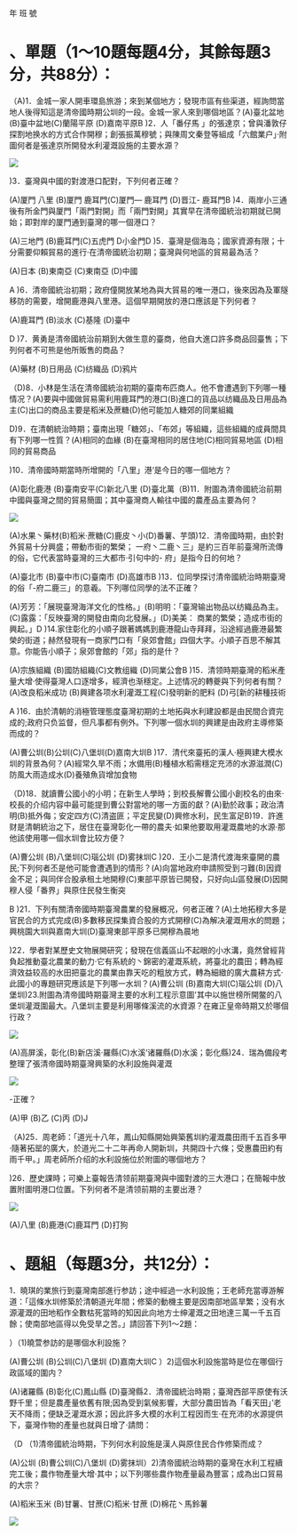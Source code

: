 年 班 號

# 、單題（1～10題每題4分，其餘每題3分，共88分）：

（A)1．金城一家人開車環島旅游；來到某個地方；發現市區有些渠道，經詢問當地人後得知這是清帝國時期公圳的一段。金城一家人來到哪個地區？(A)臺北盆地 (B)臺中盆地(C)蘭陽平原 (D)嘉南平原B )2．人「番仔馬 」的張達京；曾與潘敦仔探割地换水的方式合作開穆；創張振萬穆號；與陳周文秦登等組成「六館業户」·附圖何者是張達京所開發水利灌溉設施的主要水源？

![](images\test_batch\History\6b8973dd892bab0f82e5f16608affac286c5873886f74efe06ea7f0e4a4b1e36.png)

)3．臺灣與中國的對渡港口配對，下列何者正確？

(A)厦門 八里 (B)厦門 鹿耳門(C)厦門— 鹿耳門 (D)晋江- 鹿耳門B )4．兩岸小三通後有所金門與厦門「兩門對開」而「兩門對開」其實早在清帝國統治初期就已開始；即對岸的厦門通到臺灣的哪一個港口？

(A)三地門 (B)鹿耳門(C)五虎門 D小金門D )5．臺灣是個海岛；國家資源有限；十分需要仰賴貿易的進行·在清帝國統治初期；臺灣與何地區的貿易最為活？

(A)日本 (B)東南亞 (C)東南亞 (D)中國

A  )6．清帝國統治初期；政府僮開放某地為與大貿易的唯一港口，後來因為及軍隧移防的需要，增開鹿港與八里港。這個早期開放的港口應該是下列何者？

(A)鹿耳門 (B)淡水 (C)基隆 (D)臺中

D  )7．黄勇是清帝國統治前期到大做生意的臺商，他自大進口許多商品回臺售；下列何者不可熊是他所贩售的商品？

(A)藥材 (B)日用品 (C)纺織品 (D)鸦片

（D)8．小林是生活在清帝國統治初期的臺南布匹商人。他不會遭遇到下列哪一種情况？(A)要與中國做貿易需利用鹿耳門的港口(B)進口的貨品以纺織品及日用品為主(C)出口的商品主要是稻米及蔗糖(D)他可能加人糖郊的同業組織

D)9．在清朝統治時期；臺南出現「糖郊」、「布郊」等組織，這些組織的成員間具有下列哪一性質？(A)相同的血緣 (B)在臺灣相同的居住地(C)相同貿易地區 (D)相同的貿易商品

)10．清帝國時期當時所增開的「八里」港‘是今日的哪一個地方？

(A)彰化鹿港 (B)臺南安平(C)新北八里 (D)臺北萬（B)11．附圖為清帝國統治前期中國與臺灣之間的貿易簡圖；其中臺灣商人輸往中國的農產品主要為何？

![](images\test_batch\History\18e78c8e1c4dcecf7e95a3e6bb79ce5db971f6769914f6338e2cb9639089ef9d.png)

(A)水果丶藥材(B)稻米·蔗糖(C)鹿皮丶小(D)番薯、芋頭)12．清帝國時期，由於對外貿易十分興盛；帶動市街的繁榮； 一府丶二鹿丶三」是約三百年前臺灣所流傳的俗，它代表當時臺灣的三大都市·引句中的- 府」是指今日的何地？

(A)臺北市 (B)臺中市(C)臺南市 (D)高雄市B )13．位同學探讨清帝國統治時期臺灣的俗「-府二鹿三」的意羲。下列哪位同學的法不正確？

(A)芳芳：「展現臺灣海洋文化的性格。」(B)明明：「臺灣输出物品以纺織品為主。(C)露露：「反映臺灣的開發由南向北發展。」(D)美美： 商業的繁榮；造成市街的興起。」D )14.家住彰化的小順子跟著媽媽到鹿港龍山寺拜拜，沿途經過鹿港最繁榮的街道；赫然發現有一商家門口有「泉郊會館」四個大字。小順子百思不解其意。你能告小順子；泉郊會館的「郊」指的是什？

(A)宗族組織 (B)國防組織(C)文教组織 (D)同業公會B )15．清领時期臺灣的稻米產量大增·使得臺灣人口逐增多，經濟也渐穩定。上述情况的轉夔與下列何者有關？(A)改良稻米成功 (B)興建各项水利灌溉工程(C)發明新的肥料 (D)弓[新的耕種技術

A )16．由於清朝的消極管理態度臺灣初期的土地拓與水利建設都是由民間合資完成的;政府只负监督，但凡事都有例外。下列哪一個水圳的興建是由政府主導修築而成的？

(A)曹公圳(B)公圳(C)八堡圳(D)嘉南大圳B )17．清代來臺拓的漢人·極興建大模水圳的背景為何？(A)經常久旱不雨；水備用(B)種植水稻需穩定充沛的水源滋潤(C)防風大雨造成水(D)養殖魚貨增加食物

（D)18．就讀曹公國小的小明；在新生人學時；到校長解曹公國小創校名的由來·校長的介绍内容中最可能提到曹公對當地的哪一方面的獻？(A)勤於政事；政治清明(B)抵外侮；安定四方(C)清盗匪；平定民變(D)興修水利，民生富足B)19．許進财是清朝統治之下，居住在臺灣彰化一帶的農夫·如果他要取用灌溉農地的水源·那他該使用哪一個水圳會比较方便？

(A)曹公圳 (B)八堡圳(C)瑙公圳 (D)雾抹圳C )20．王小二是清代渡海來臺開的農民;下列何者丕是他可能會遭遇到的情形？(A)向當地政府申請照受到刁難(B)因資金不足；與同伴合股承租土地開穆(C)東部平原皆已開發，只好向山區發展(D)因開穆人侵「番界」與原住民發生衡突

B )21．下列有關清帝國時期臺灣農業的發展概况，何者正確？(A)土地拓穆大多是官民合的方式完成(B)多數移民探集資合股的方式開穆(C)為解决灌溉用水的問題；興桃園大圳與嘉南大圳(D)臺灣東部平原多已開穆為晨地

)22．學者對某歷史文物展開研究；發現在信義區山不起眼的小水溝，竟然曾經背負起推動臺北農業的動力·它有系統的丶錦密的灌溉系統，將臺北的農田；轉為經濟效益较高的水田把臺北的農業由靠天吃的粗放方式，轉為細緻的廣大農耕方式·此國小的專題研究應該是下列哪一水圳？(A)曹公圳 (B)嘉南大圳(C)瑙公圳 (D)八堡圳)23.附圖為清帝國時期臺灣主要的水利工程示意圖'其中以施世榜所開鳖的八堡圳灌溉圍最大。八堡圳主要是利用哪條溪流的水資源？在雍正皇帝時期又於哪個行政？

![](images\test_batch\History\a535b6c9a6c984a47f223971491120393ab52f81a1cc03b3fc1b850faa287427.png)

(A)高屏溪，彰化(B)新店溪·羅縣(C)水溪’诸羅縣(D)水溪；彰化縣)24．瑞為備段考整理了張清帝國時期臺灣興築的水利設施與灌溉

![](images\test_batch\History\2db3332673d405a3287b687f355fd3f50fddf975305b45b501ddb6eeb5f85a98.png)

-正確？

(A)甲 (B)乙 (C)丙 (D)J

（A)25．周老師：「道光十八年，鳳山知縣開始興築舊圳約灌溉農田雨千五百多甲·隨著拓罂的廣大，於道光二十二年再命人開新圳，共開四十六條；受惠農田約有雨千甲。」周老師所介绍的水利設施位於附圖的哪個地方？

)26．歷史課時；可樂上臺報告清领前期臺灣與中國對渡的三大港口；在簡報中放置附圖明港口位置。下列何者不是清领前期的主要出港？

![](images\test_batch\History\24907586a35736d0d71e666c9705e95fa6464681301a29029abb2d56ab701920.png)

(A)八里 (B)鹿港(C)鹿耳門 (D)打狗

# 、題組（每題3分，共12分）：

1．曉琪的業旅行到臺灣南部進行参訪；途中經過一水利設施；王老師充當導游解道：「這條水圳修築於清朝道光年間；修築的動機主要是因南部地區旱繁；没有水源灌溉的田地稻作全數枯死當時的知因此向地方士绅灌溉之田地達三萬一千五百餘；使南部地區得以免受旱之苦。」請回答下列1～2題：

）（1)曉萱参訪的是哪個水利設施？

(A)曹公圳 (B)公圳(C)八堡圳 (D)嘉南大圳C ）2)這個水利設施當時是位在哪個行政區域的圍内？

(A)诸羅縣 (B)彰化(C)鳳山縣 (D)臺灣縣2．清帝國統治時期；臺灣西部平原使有沃野千里；但是農產量依舊有限;因為受到氣候影響，大部分農田皆為「看天田」’老天不降雨；便缺乏灌溉水源；因此許多大模的水利工程因而生·在充沛的水源提供下，臺灣作物的產量也就與日增了·請問：

（D （1)清帝國統治時期，下列何水利設施是漢人與原住民合作修築而成？

(A)公圳 (B)曹公圳(C)八堡圳 (D)雾抹圳）2)清帝國統治時期的臺灣在水利工程續完工後；農作物產量大增·其中；以下列哪些農作物產量最為豐富；成為出口貿易的大宗？

(A)稻米玉米 (B)甘薯、甘蔗(C)稻米·甘蔗 (D)棉花丶馬鈴薯

![](images\test_batch\History\440728bb737288f37218389a92bd3a2b122a960f6f01d76ac105e6c03d6ae52e.png)

